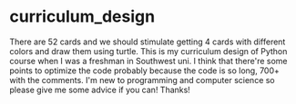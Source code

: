 # curriculum_design
There are 52 cards and we should stimulate getting 4 cards with different colors and draw them using turtle.
This is my curriculum design of Python course when I was a freshman in Southwest uni.
I think that there're some points to optimize the code probably because the code is so long, 700+ with the comments.
I'm new to programming and computer science so please give me some advice if you can!
Thanks!
